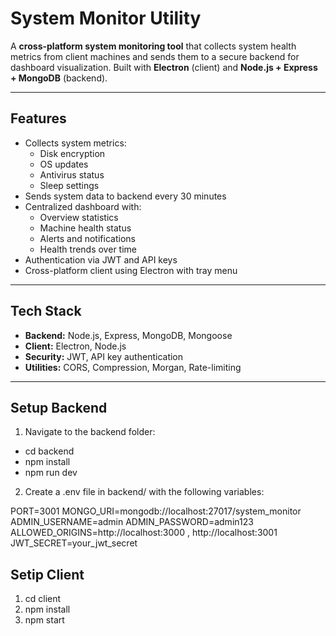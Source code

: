 # System Monitor Utility

A **cross-platform system monitoring tool** that collects system health metrics from client machines and sends them to a secure backend for dashboard visualization. Built with **Electron** (client) and **Node.js + Express + MongoDB** (backend).

---

## Features

- Collects system metrics:
  - Disk encryption
  - OS updates
  - Antivirus status
  - Sleep settings
- Sends system data to backend every 30 minutes
- Centralized dashboard with:
  - Overview statistics
  - Machine health status
  - Alerts and notifications
  - Health trends over time
- Authentication via JWT and API keys
- Cross-platform client using Electron with tray menu

---

## Tech Stack

- **Backend:** Node.js, Express, MongoDB, Mongoose
- **Client:** Electron, Node.js
- **Security:** JWT, API key authentication
- **Utilities:**  CORS, Compression, Morgan, Rate-limiting

---
## Setup Backend

1. Navigate to the backend folder:

- cd backend
- npm install
- npm run dev

2. Create a .env file in backend/ with the following variables:

PORT=3001
MONGO_URI=mongodb://localhost:27017/system_monitor
ADMIN_USERNAME=admin
ADMIN_PASSWORD=admin123
ALLOWED_ORIGINS=http://localhost:3000 , http://localhost:3001
JWT_SECRET=your_jwt_secret

## Setip Client

1. cd client
2. npm install
3. npm start





